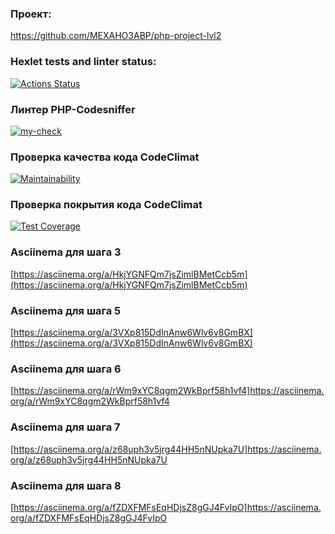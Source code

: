 ### Проект:

https://github.com/MEXAHO3ABP/php-project-lvl2

### Hexlet tests and linter status:

[![Actions Status](https://github.com/MEXAHO3ABP/php-project-lvl2/workflows/hexlet-check/badge.svg)](https://github.com/MEXAHO3ABP/php-project-lvl2/actions)

### Линтер PHP-Codesniffer

[![my-check](https://github.com/MEXAHO3ABP/php-project-lvl2/actions/workflows/linter-php-codesniffer.yml/badge.svg?branch=main)](https://github.com/MEXAHO3ABP/php-project-lvl2/actions/workflows/linter-php-codesniffer.yml)

### Проверка качества кода CodeClimat

[![Maintainability](https://api.codeclimate.com/v1/badges/1f21cab591ba7b709528/maintainability)](https://codeclimate.com/github/MEXAHO3ABP/php-project-lvl2/maintainability)

### Проверка покрытия кода CodeClimat

[![Test Coverage](https://api.codeclimate.com/v1/badges/1f21cab591ba7b709528/test_coverage)](https://codeclimate.com/github/MEXAHO3ABP/php-project-lvl2/test_coverage)

### Asciinema для шага 3

[https://asciinema.org/a/HkjYGNFQm7jsZimlBMetCcb5m](https://asciinema.org/a/HkjYGNFQm7jsZimlBMetCcb5m)

### Asciinema для шага 5

[https://asciinema.org/a/3VXp815DdInAnw6Wlv6v8GmBX](https://asciinema.org/a/3VXp815DdInAnw6Wlv6v8GmBX)

### Asciinema для шага 6

[https://asciinema.org/a/rWm9xYC8qgm2WkBprf58h1vf4]https://asciinema.org/a/rWm9xYC8qgm2WkBprf58h1vf4

### Asciinema для шага 7

[https://asciinema.org/a/z68uph3v5jrg44HH5nNUpka7U]https://asciinema.org/a/z68uph3v5jrg44HH5nNUpka7U

### Asciinema для шага 8

[https://asciinema.org/a/fZDXFMFsEqHDjsZ8gGJ4FvIpO]https://asciinema.org/a/fZDXFMFsEqHDjsZ8gGJ4FvIpO
